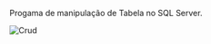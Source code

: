 Progama de manipulação de Tabela no SQL Server.




![Crud](https://github.com/CarlosEnglerADS/Projeto-CRUD/assets/125681322/764ae858-fdd6-4c38-adf9-dedce3c1d6fb)
